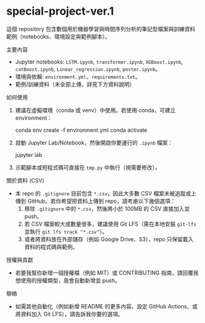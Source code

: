 # special-project-ver.1

這個 repository 包含數個用於機器學習與時間序列分析的筆記型檔案與訓練資料範例（notebooks、環境設定與範例腳本）。

主要內容
- Jupyter notebooks: `LSTM.ipynb`, `transformer.ipynb`, `XGBoost.ipynb`, `catBoost.ipynb`, `Linear_regression.ipynb`, `poster.ipynb`。
- 環境與依賴: `environment.yml`、`requirements.txt`。
- 範例/訓練資料（未全部上傳，詳見下方資料說明）

如何使用
1. 建議在虛擬環境（conda 或 venv）中使用。若使用 conda，可建立 environment：

   conda env create -f environment.yml
   conda activate <env-name>

2. 啟動 Jupyter Lab/Notebook，然後開啟你要運行的 `.ipynb` 檔案：

   jupyter lab

3. 示範腳本或短程式碼可直接在 `tmp.py` 中執行（視需要修改）。

關於資料 (CSV)
- 本 repo 的 `.gitignore` 目前包含 `*.csv`，因此大多數 CSV 檔案未被追蹤或上傳到 GitHub。若你希望把資料上傳到 repo，請考慮以下幾個選項：
  1. 移除 `.gitignore` 中的 `*.csv`，然後將小於 100MB 的 CSV 直接加入並 push。
  2. 若 CSV 檔案較大或數量很多，建議使用 Git LFS（需在本地安裝 `git-lfs` 並執行 `git lfs track "*.csv"`）。
  3. 或者將資料放在外部儲存（例如 Google Drive、S3），repo 只保留載入資料的程式碼與範例。

授權與貢獻
- 若要我幫你新增一個授權檔（例如 MIT）或 CONTRIBUTING 指南，請回覆我想使用的授權類型，我會自動新增並 push。

聯絡
- 如需其他自動化（例如新增 README 的更多內容、設定 GitHub Actions、或將資料加入 Git LFS），請告訴我你要的選項。

